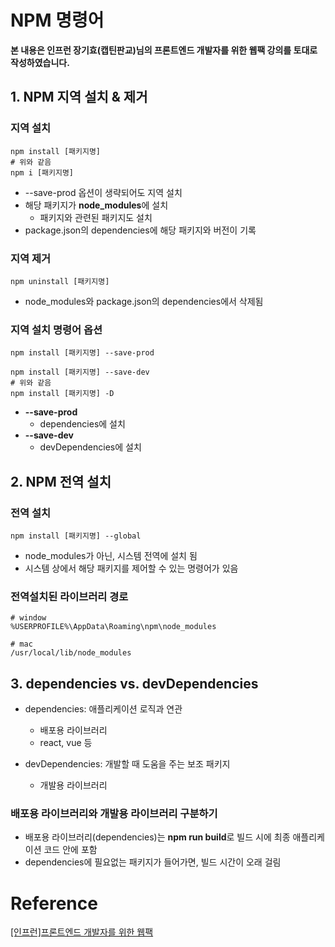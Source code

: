 # NPM 명령어

**본 내용은 인프런 장기효(캡틴판교)님의 프론트엔드 개발자를 위한 웹팩 강의를 토대로 작성하였습니다.**



## 1. NPM 지역 설치 & 제거

### 지역 설치

```shell
npm install [패키지명]
# 위와 같음
npm i [패키지명]
```

* --save-prod 옵션이 생략되어도 지역 설치
* 해당 패키지가 **node_modules**에 설치
  * 패키지와 관련된 패키지도 설치
* package.json의 dependencies에 해당 패키지와 버전이 기록



### 지역 제거

```shell
npm uninstall [패키지명]
```

* node_modules와 package.json의 dependencies에서 삭제됨



### 지역 설치 명령어 옵션

```shell
npm install [패키지명] --save-prod

npm install [패키지명] --save-dev
# 위와 같음
npm install [패키지명] -D
```

* **--save-prod**
  * dependencies에 설치
* **--save-dev**
  * devDependencies에 설치



## 2. NPM 전역 설치

### 전역 설치

```shell
npm install [패키지명] --global
```

* node_modules가 아닌, 시스템 전역에 설치 됨
* 시스템 상에서 해당 패키지를 제어할 수 있는 명령어가 있음



### 전역설치된 라이브러리 경로

```shell
# window
%USERPROFILE%\AppData\Roaming\npm\node_modules

# mac
/usr/local/lib/node_modules
```



## 3. dependencies vs. devDependencies

* dependencies: 애플리케이션 로직과 연관
  
  * 배포용 라이브러리
  * react, vue 등
  
* devDependencies: 개발할 때 도움을 주는 보조 패키지

  * 개발용 라이브러리

  

### 배포용 라이브러리와 개발용 라이브러리 구분하기

* 배포용 라이브러리(dependencies)는 **npm run build**로 빌드 시에 최종 애플리케이션 코드 안에 포함
* dependencies에 필요없는 패키지가 들어가면, 빌드 시간이 오래 걸림

# Reference

[[인프런]프론트엔드 개발자를 위한 웹팩](https://www.inflearn.com/course/%ED%94%84%EB%9F%B0%ED%8A%B8%EC%97%94%EB%93%9C-%EC%9B%B9%ED%8C%A9/dashboard)

